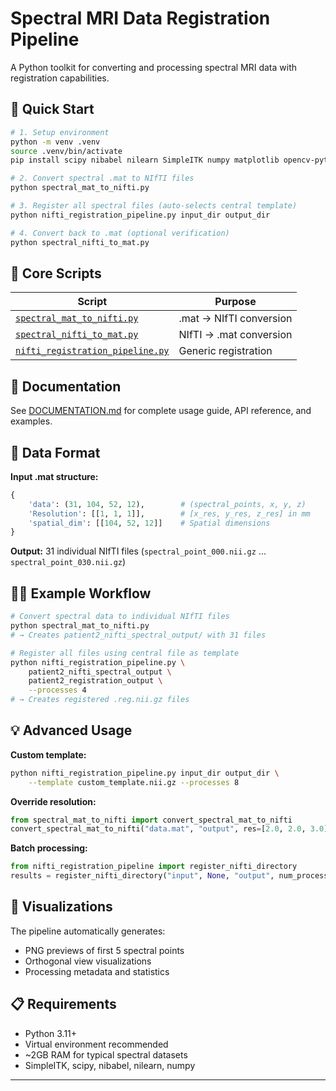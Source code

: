 # Spectral MRI Data Registration Pipeline

A Python toolkit for converting and processing spectral MRI data with registration capabilities.

## 🚀 Quick Start

```bash
# 1. Setup environment
python -m venv .venv
source .venv/bin/activate
pip install scipy nibabel nilearn SimpleITK numpy matplotlib opencv-python

# 2. Convert spectral .mat to NIfTI files
python spectral_mat_to_nifti.py

# 3. Register all spectral files (auto-selects central template)
python nifti_registration_pipeline.py input_dir output_dir

# 4. Convert back to .mat (optional verification)
python spectral_nifti_to_mat.py
```

## 📁 Core Scripts

| Script | Purpose |
|--------|---------|
| [`spectral_mat_to_nifti.py`](DOCUMENTATION.md#spectral_mat_to_niftipy) | .mat → NIfTI conversion |
| [`spectral_nifti_to_mat.py`](DOCUMENTATION.md#spectral_nifti_to_matpy) | NIfTI → .mat conversion |
| [`nifti_registration_pipeline.py`](DOCUMENTATION.md#nifti_registration_pipelinepy) | Generic registration |

## 📖 Documentation

See [DOCUMENTATION.md](DOCUMENTATION.md) for complete usage guide, API reference, and examples.

## 🔧 Data Format

**Input .mat structure:**
```python
{
    'data': (31, 104, 52, 12),        # (spectral_points, x, y, z)
    'Resolution': [[1, 1, 1]],        # [x_res, y_res, z_res] in mm
    'spatial_dim': [[104, 52, 12]]    # Spatial dimensions
}
```

**Output:** 31 individual NIfTI files (`spectral_point_000.nii.gz` ... `spectral_point_030.nii.gz`)

## 🏃‍♂️ Example Workflow

```bash
# Convert spectral data to individual NIfTI files
python spectral_mat_to_nifti.py
# → Creates patient2_nifti_spectral_output/ with 31 files

# Register all files using central file as template
python nifti_registration_pipeline.py \
    patient2_nifti_spectral_output \
    patient2_registration_output \
    --processes 4
# → Creates registered .reg.nii.gz files
```

## 💡 Advanced Usage

**Custom template:**
```bash
python nifti_registration_pipeline.py input_dir output_dir \
    --template custom_template.nii.gz --processes 8
```

**Override resolution:**
```python
from spectral_mat_to_nifti import convert_spectral_mat_to_nifti
convert_spectral_mat_to_nifti("data.mat", "output", res=[2.0, 2.0, 3.0])
```

**Batch processing:**
```python
from nifti_registration_pipeline import register_nifti_directory
results = register_nifti_directory("input", None, "output", num_processes=12)
```

## 🎨 Visualizations

The pipeline automatically generates:
- PNG previews of first 5 spectral points
- Orthogonal view visualizations
- Processing metadata and statistics


## 📋 Requirements

- Python 3.11+
- Virtual environment recommended
- ~2GB RAM for typical spectral datasets
- SimpleITK, scipy, nibabel, nilearn, numpy

---
